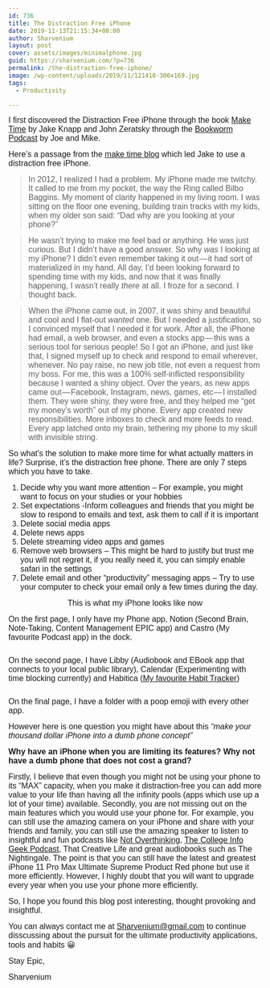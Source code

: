 ```yaml
---
id: 736
title: The Distraction Free iPhone
date: 2019-11-13T21:15:34+08:00
author: Sharvenium
layout: post
cover: assets/images/minimalphone.jpg
guid: https://sharvenium.com/?p=736
permalink: /the-distraction-free-iphone/
image: /wp-content/uploads/2019/11/121410-300x169.jpg
tags:
  - Productivity

---
```


<span style="font-family: arial, helvetica, sans-serif; font-size: 16px;">I first discovered the Distraction Free iPhone through the book <a href="https://maketime.blog/">Make Time</a> by Jake Knapp and John Zeratsky through the <a href="https://bookworm.fm/">Bookworm Podcast</a> by Joe and Mike.</span>


<span style="font-family: arial, helvetica, sans-serif; font-size: 16px;"> </span>

<span style="font-family: arial, helvetica, sans-serif; font-size: 16px;">Here&#8217;s a passage from the <a href="https://maketime.blog/article/six-years-with-a-distraction-free-iphone/">make time blog</a> which led Jake to use a distraction free iPhone.</span>

<span style="font-family: arial, helvetica, sans-serif; font-size: 16px;"><!--more--></span>


<span style="font-family: arial, helvetica, sans-serif; font-size: 16px;"> </span>

> <span style="font-family: arial, helvetica, sans-serif; font-size: 16px;">In 2012, I realized I had a problem. My iPhone made me twitchy. It called to me from my pocket, the way the Ring called Bilbo Baggins. My moment of clarity happened in my living room. I was sitting on the floor one evening, building train tracks with my kids, when my older son said: &#8220;Dad why are you looking at your phone?&#8221;</span>


<span style="font-family: arial, helvetica, sans-serif; font-size: 16px;"> </span>

<blockquote class="wp-block-quote">
  <p>
    <span style="font-family: arial, helvetica, sans-serif; font-size: 16px;">He wasn’t trying to make me feel bad or anything. He was just curious. But I didn’t have a good answer. So why <em>was</em> I looking at my iPhone? I didn’t even remember taking it out — it had sort of materialized in my hand. All day, I’d been looking forward to spending time with my kids, and now that it was finally happening, I wasn’t really <em>there</em> at all. I froze for a second. I thought back.</span>
  </p>
</blockquote>


<span style="font-family: arial, helvetica, sans-serif; font-size: 16px;"> </span>

<blockquote class="wp-block-quote">
  <p>
    <span style="font-family: arial, helvetica, sans-serif; font-size: 16px;">When the iPhone came out, in 2007, it was shiny and beautiful and cool and I flat-out <em>wanted</em> one. But I needed a justification, so I convinced myself that I needed it for work. After all, the iPhone had email, a web browser, and even a stocks app — this was a serious tool for serious people! So I got an iPhone, and just like that, I signed myself up to check and respond to email wherever, whenever. No pay raise, no new job title, not even a request from my boss. For me, this was a 100% self-inflicted responsibility because I wanted a shiny object. Over the years, as new apps came out — Facebook, Instagram, news, games, etc — I installed them. They were shiny, they were free, and they helped me “get my money’s worth” out of my phone. Every app created new responsibilities. More inboxes to check and more feeds to read. Every app latched onto my brain, tethering my phone to my skull with invisible string.</span>
  </p>
</blockquote>


<span style="font-family: arial, helvetica, sans-serif; font-size: 16px;"> </span>

<span style="font-family: arial, helvetica, sans-serif; font-size: 16px;">So what&#8217;s the solution to make more time for what actually matters in life? Surprise, it&#8217;s the distraction free phone. There are only 7 steps which you have to take.</span>


<span style="font-family: arial, helvetica, sans-serif; font-size: 16px;"> </span>

  1. <span style="font-family: arial, helvetica, sans-serif; font-size: 16px;">Decide why you want more attention &#8211; For example, you might want to focus on your studies or your hobbies</span>
  2. <span style="font-family: arial, helvetica, sans-serif; font-size: 16px;">Set expectations -Inform colleagues and friends that you might be slow to respond to emails and text, ask them to call if it is important</span>
  3. <span style="font-family: arial, helvetica, sans-serif; font-size: 16px;">Delete social media apps</span>
  4. <span style="font-family: arial, helvetica, sans-serif; font-size: 16px;">Delete news apps</span>
  5. <span style="font-family: arial, helvetica, sans-serif; font-size: 16px;">Delete streaming video apps and games</span>
  6. <span style="font-family: arial, helvetica, sans-serif; font-size: 16px;">Remove web browsers &#8211; This might be hard to justify but trust me you will not regret it, if you really need it, you can simply enable safari in the settings</span>
  7. <span style="font-family: arial, helvetica, sans-serif; font-size: 16px;">Delete email and other “productivity” messaging apps &#8211; Try to use your computer to check your email only a few times during the day.</span>


<span style="font-family: arial, helvetica, sans-serif; font-size: 16px;"> </span>

<p style="text-align: center;">
  <span style="font-family: arial, helvetica, sans-serif; font-size: 16px;">This is what my iPhone looks like now</span>
</p>


<span style="font-family: arial, helvetica, sans-serif; font-size: 16px;"> </span>

<div class="wp-block-image">
  <figure class="aligncenter"></figure>
</div>


<span style="font-family: arial, helvetica, sans-serif; font-size: 16px;"> </span>

<p class="has-medium-font-size" style="text-align: left;">
  <span style="font-family: arial, helvetica, sans-serif; font-size: 16px;">On the first page, I only have my Phone app, Notion (Second Brain, Note-Taking, Content Management EPIC app) and Castro (My favourite Podcast app) in the dock.</span>
</p>


<span style="font-family: arial, helvetica, sans-serif; font-size: 16px;"> </span>

<div class="wp-block-image">
  <figure class="aligncenter"><img class="wp-image-738 aligncenter" src="https://sharvenium.com/wp-content/uploads/2019/11/15EDCDB2-04E4-4C18-890B-CEE7B084F422-231x500.png" alt="" srcset="https://sharvenium.com/wp-content/uploads/2019/11/15EDCDB2-04E4-4C18-890B-CEE7B084F422-231x500.png 231w, https://sharvenium.com/wp-content/uploads/2019/11/15EDCDB2-04E4-4C18-890B-CEE7B084F422-139x300.png 139w, https://sharvenium.com/wp-content/uploads/2019/11/15EDCDB2-04E4-4C18-890B-CEE7B084F422-768x1662.png 768w, https://sharvenium.com/wp-content/uploads/2019/11/15EDCDB2-04E4-4C18-890B-CEE7B084F422-300x649.png 300w, https://sharvenium.com/wp-content/uploads/2019/11/15EDCDB2-04E4-4C18-890B-CEE7B084F422-600x1299.png 600w, https://sharvenium.com/wp-content/uploads/2019/11/15EDCDB2-04E4-4C18-890B-CEE7B084F422.png 828w" sizes="(max-width: 231px) 100vw, 231px" /></figure>
</div>


<span style="font-family: arial, helvetica, sans-serif; font-size: 16px;"> </span>

<span style="font-family: arial, helvetica, sans-serif; font-size: 16px;">On the second page, I have Libby (Audiobook and EBook app that connects to your local public library), Calendar (Experimenting with time blocking currently) and Habitica (<a href="https://www.youtube.com/watch?v=q84QXWpHOiM">My favourite Habit Tracker</a>)</span>


<span style="font-family: arial, helvetica, sans-serif; font-size: 16px;"> </span>

<div class="wp-block-image">
  <figure class="aligncenter"><span style="font-family: arial, helvetica, sans-serif; font-size: 16px;"><img class="wp-image-739 aligncenter" src="https://sharvenium.com/wp-content/uploads/2019/11/6DD74861-EE81-461B-A411-59FEBEA8D6B2-231x500.png" alt="" srcset="https://sharvenium.com/wp-content/uploads/2019/11/6DD74861-EE81-461B-A411-59FEBEA8D6B2-231x500.png 231w, https://sharvenium.com/wp-content/uploads/2019/11/6DD74861-EE81-461B-A411-59FEBEA8D6B2-139x300.png 139w, https://sharvenium.com/wp-content/uploads/2019/11/6DD74861-EE81-461B-A411-59FEBEA8D6B2-768x1662.png 768w, https://sharvenium.com/wp-content/uploads/2019/11/6DD74861-EE81-461B-A411-59FEBEA8D6B2-300x649.png 300w, https://sharvenium.com/wp-content/uploads/2019/11/6DD74861-EE81-461B-A411-59FEBEA8D6B2-600x1299.png 600w, https://sharvenium.com/wp-content/uploads/2019/11/6DD74861-EE81-461B-A411-59FEBEA8D6B2.png 828w" sizes="(max-width: 231px) 100vw, 231px" /></span></figure>
</div>


<span style="font-family: arial, helvetica, sans-serif; font-size: 16px;"> </span>

<span style="font-family: arial, helvetica, sans-serif; font-size: 16px;">On the final page, I have a folder with a poop emoji with every other app.</span>


<span style="font-family: arial, helvetica, sans-serif; font-size: 16px;"> </span>

<span style="font-family: arial, helvetica, sans-serif; font-size: 16px;">However here is one question you might have about this <em>&#8220;make your thousand dollar iPhone into a dumb phone concept&#8221;</em></span>


<span style="font-family: arial, helvetica, sans-serif; font-size: 16px;"> </span>

<span style="font-family: arial, helvetica, sans-serif; font-size: 16px;"><strong>Why have an iPhone when you are limiting its features? Why not have a dumb phone that does not cost a grand?</strong></span>


<span style="font-family: arial, helvetica, sans-serif; font-size: 16px;"> </span>

<span style="font-family: arial, helvetica, sans-serif; font-size: 16px;">Firstly, I believe that even though you might not be using your phone to its &#8220;MAX&#8221; capacity, when you make it distraction-free you can add more value to your life than having all the infinity pools (apps which use up a lot of your time) available. Secondly, you are not missing out on the main features which you would use your phone for. For example, you can still use the amazing camera on your iPhone and share with your friends and family, you can still use the amazing speaker to listen to insightful and fun podcasts like <a href="https://www.notoverthinking.com/">Not Overthinking</a>, <a href="https://collegeinfogeek.com/cast/">The College Info Geek Podcast</a>, That Creative Life and great audiobooks such as The Nightingale. The point is that you can still have the latest and greatest iPhone 11 Pro Max Ultimate Supreme Product Red phone but use it more efficiently. However, I highly doubt that you will want to upgrade every year when you use your phone more efficiently.</span>


<span style="font-family: arial, helvetica, sans-serif; font-size: 16px;"> </span>

<span style="font-family: arial, helvetica, sans-serif; font-size: 16px;">So, I hope you found this blog post interesting, thought provoking and insightful.</span>


<span style="font-family: arial, helvetica, sans-serif; font-size: 16px;"> </span>

<span style="font-family: arial, helvetica, sans-serif; font-size: 16px;">You can always contact me at <a href="mailto:Sharvenium@gmail.com">Sharvenium@gmail.com</a> to continue disscussing about the pursuit for the ultimate productivity applications, tools and habits 😀</span>


<span style="font-family: arial, helvetica, sans-serif; font-size: 16px;"> </span>

<span style="font-family: arial, helvetica, sans-serif; font-size: 16px;">Stay Epic,</span>


<span style="font-family: arial, helvetica, sans-serif; font-size: 16px;"> </span>

<span style="font-family: arial, helvetica, sans-serif; font-size: 16px;">Sharvenium</span>

<span style="font-family: arial, helvetica, sans-serif;"></span>
